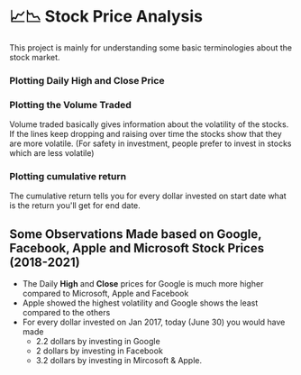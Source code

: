 # 📈📉 Stock Price Analysis

This project is mainly for understanding some basic terminologies about the stock market.

### Plotting Daily High and Close Price

### Plotting the Volume Traded
Volume traded basically gives information about the volatility of the stocks. If the lines keep dropping and raising over time the stocks show that they are more volatile.
(For safety in investment, people prefer to invest in stocks which are less volatile)

### Plotting cumulative return
The cumulative return tells you for every dollar invested on start date what is the return you'll get for end date.

## Some Observations Made based on Google, Facebook, Apple and Microsoft Stock Prices (2018-2021)
- The Daily **High** and **Close** prices for Google is much more higher compared to Microsoft, Apple and Facebook 
- Apple showed the highest volatility and Google shows the least compared to the others
- For every dollar invested on Jan 2017, today (June 30) you would have made 
    - 2.2 dollars by investing in Google
    - 2 dollars by investing in Facebook
    - 3.2 dollars by investing in Mircosoft & Apple.
